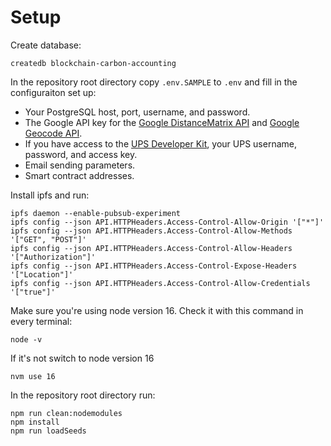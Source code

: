 # Setup


Create database:
```
createdb blockchain-carbon-accounting
```

In the repository root directory copy `.env.SAMPLE` to `.env` and fill in the configuraiton set up:
- Your PostgreSQL host, port, username, and password.
- The Google API key for the [Google DistanceMatrix API](https://developers.google.com/maps/documentation/distance-matrix/overview) and [Google Geocode API](https://developers.google.com/maps/documentation/geocoding/overview).
- If you have access to the [UPS Developer Kit](https://www.ups.com/upsdeveloperkit?loc=en_US), your UPS username, password, and access key.
- Email sending parameters.
- Smart contract addresses.


Install ipfs and run:
```
ipfs daemon --enable-pubsub-experiment
ipfs config --json API.HTTPHeaders.Access-Control-Allow-Origin '["*"]'
ipfs config --json API.HTTPHeaders.Access-Control-Allow-Methods '["GET", "POST"]'
ipfs config --json API.HTTPHeaders.Access-Control-Allow-Headers '["Authorization"]'
ipfs config --json API.HTTPHeaders.Access-Control-Expose-Headers '["Location"]'
ipfs config --json API.HTTPHeaders.Access-Control-Allow-Credentials '["true"]'
```

Make sure you're using node version 16.  Check it with this command in every terminal:
```
node -v
```

If it's not switch to node version 16
```
nvm use 16
```

In the repository root directory run:

```
npm run clean:nodemodules
npm install
npm run loadSeeds
```
